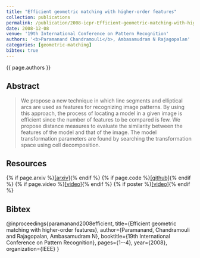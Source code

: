 ```yaml
---
title: "Efficient geometric matching with higher-order features"
collection: publications
permalink: /publication/2008-icpr-Efficient-geometric-matching-with-higher-order-features
date: 2008-12-08
venue: '19th International Conference on Pattern Recognition'
authors: '<b>Paramanand Chandramouli</b>, Ambasamudram N Rajagopalan'
categories: [geometric-matching]
bibtex: true
---
```


{{ page.authors }}


## Abstract

> We propose a new technique in which line segments and elliptical arcs are used as features for recognizing image patterns. By using this approach, the process of locating a model in a given image is efficient since the number of features to be compared is few. We propose distance measures to evaluate the similarity between the features of the model and that of the image. The model transformation parameters are found by searching the transformation space using cell decomposition.

## Resources

<!--{% if page.paperurl %}<a href=" {{ page.paperurl }} ">[pdf]</a>{% endif %}-->
{% if page.arxiv %}<a href=" {{ page.arxiv }} ">[arxiv]</a>{% endif %} {% if page.code %}<a href=" {{ page.code }} ">[github]</a>{% endif %} {% if page.video %}<a href=" {{ page.video }} ">[video]</a>{% endif %} {% if poster %}<a href=" {{ page.poster }} ">[video]</a>{% endif %}

## Bibtex

@inproceedings{paramanand2008efficient,
  title={Efficient geometric matching with higher-order features},
  author={Paramanand, Chandramouli and Rajagopalan, Ambasamudram N},
  booktitle={19th International Conference on Pattern Recognition},
  pages={1--4},
  year={2008},
  organization={IEEE}
}

